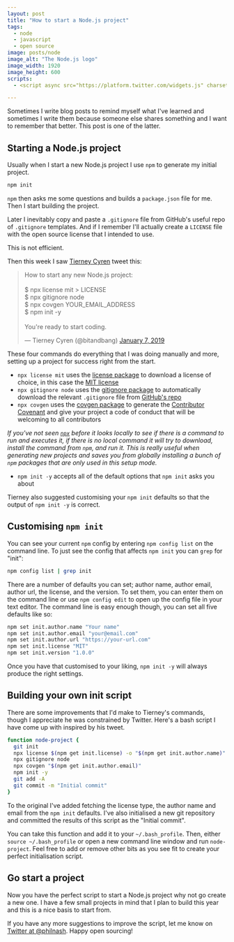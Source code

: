 ```yaml
---
layout: post
title: "How to start a Node.js project"
tags:
  - node
  - javascript
  - open source
image: posts/node
image_alt: "The Node.js logo"
image_width: 1920
image_height: 600
scripts:
  - <script async src="https://platform.twitter.com/widgets.js" charset="utf-8"></script>

---
```


Sometimes I write blog posts to remind myself what I've learned and sometimes I write them because someone else shares something and I want to remember that better. This post is one of the latter.

## Starting a Node.js project

Usually when I start a new Node.js project I use `npm` to generate my initial project.

```bash
npm init
```

`npm` then asks me some questions and builds a `package.json` file for me. Then I start building the project.

Later I inevitably copy and paste a `.gitignore` file from GitHub's useful repo of `.gitignore` templates. And if I remember I'll actually create a `LICENSE` file with the open source license that I intended to use.

This is not efficient.

Then this week I saw [Tierney Cyren](https://twitter.com/bitandbang) tweet this:

<blockquote class="twitter-tweet" data-lang="en"><p lang="en" dir="ltr">How to start any new Node.js project:<br><br>$ npx license mit &gt; LICENSE<br>$ npx gitignore node<br>$ npx covgen YOUR_EMAIL_ADDRESS<br>$ npm init -y<br><br>You&#39;re ready to start coding.</p>&mdash; Tierney Cyren (@bitandbang) <a href="https://twitter.com/bitandbang/status/1082331715471925250?ref_src=twsrc%5Etfw">January 7, 2019</a></blockquote>

These four commands do everything that I was doing manually and more, setting up a project for success right from the start.

* `npx license mit` uses the [license package](https://www.npmjs.com/package/license) to download a license of choice, in this case the [MIT license](https://opensource.org/licenses/MIT)
* `npx gitignore node` uses the [gitignore package](https://www.npmjs.com/package/gitignore) to automatically download the relevant `.gitignore` file from [GitHub's repo](https://github.com/github/gitignore)
* `npx covgen` uses the [covgen package](https://www.npmjs.com/package/covgen) to generate the [Contributor Covenant](https://www.contributor-covenant.org/) and give your project a code of conduct that will be welcoming to all contributors

_If you've not seen [`npx`](https://www.npmjs.com/package/npx) before it looks locally to see if there is a command to run and executes it, if there is no local command it will try to download, install the command from `npm`, and run it. This is really useful when generating new projects and saves you from globally installing a bunch of `npm` packages that are only used in this setup mode._

* `npm init -y` accepts all of the default options that `npm init` asks you about

Tierney also suggested customising your `npm init` defaults so that the output of `npm init -y` is correct.

## Customising `npm init`

You can see your current `npm` config by entering `npm config list` on the command line. To just see the config that affects `npm init` you can `grep` for "init":

```bash
npm config list | grep init
```

There are a number of defaults you can set; author name, author email, author url, the license, and the version. To set them, you can enter them on the command line or use `npm config edit` to open up the config file in your text editor. The command line is easy enough though, you can set all five defaults like so:

```bash
npm set init.author.name "Your name"
npm set init.author.email "your@email.com"
npm set init.author.url "https://your-url.com"
npm set init.license "MIT"
npm set init.version "1.0.0"
```

Once you have that customised to your liking, `npm init -y` will always produce the right settings.

## Building your own init script

There are some improvements that I'd make to Tierney's commands, though I appreciate he was constrained by Twitter. Here's a bash script I have come up with inspired by his tweet.

```bash
function node-project {
  git init
  npx license $(npm get init.license) -o "$(npm get init.author.name)" > LICENSE
  npx gitignore node
  npx covgen "$(npm get init.author.email)"
  npm init -y
  git add -A
  git commit -m "Initial commit"
}
```

To the original I've added fetching the license type, the author name and email from the `npm init` defaults. I've also initialised a new git repository and committed the results of this script as the "Initial commit".

You can take this function and add it to your `~/.bash_profile`. Then, either `source ~/.bash_profile` or open a new command line window and run `node-project`. Feel free to add or remove other bits as you see fit to create your perfect initialisation script.

## Go start a project

Now you have the perfect script to start a Node.js project why not go create a new one. I have a few small projects in mind that I plan to build this year and this is a nice basis to start from.

If you have any more suggestions to improve the script, let me know on [Twitter at @philnash](https://twitter.com). Happy open sourcing!